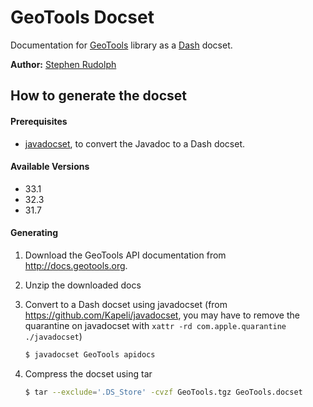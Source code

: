 # GeoTools Docset

Documentation for [GeoTools](http://www.geotools.org) library as a [Dash](http://kapeli.com/dash) docset.

**Author:** [Stephen Rudolph](https://github.com/stephenrudolph)

## How to generate the docset

#### Prerequisites
* [javadocset](https://github.com/Kapeli/javadocset), to convert the Javadoc to a Dash docset.

#### Available Versions
* 33.1
* 32.3
* 31.7

#### Generating
1. Download the GeoTools API documentation from http://docs.geotools.org. 
2. Unzip the downloaded docs
3. Convert to a Dash docset using javadocset (from https://github.com/Kapeli/javadocset, you may have to remove the quarantine on javadocset with `xattr -rd com.apple.quarantine ./javadocset`)

    ```bash
    $ javadocset GeoTools apidocs
    ```
4. Compress the docset using tar

    ```bash
    $ tar --exclude='.DS_Store' -cvzf GeoTools.tgz GeoTools.docset
    ```

